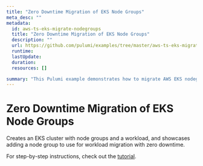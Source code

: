 ```yaml
---
title: "Zero Downtime Migration of EKS Node Groups"
meta_desc: ""
metadata:
  id: aws-ts-eks-migrate-nodegroups
  title: "Zero Downtime Migration of EKS Node Groups"
  description: ""
  url: https://github.com/pulumi/examples/tree/master/aws-ts-eks-migrate-nodegroups
  runtime: 
  lastUpdate: 
  duration: 
  resources: []

summary: "This Pulumi example demonstrates how to migrate AWS EKS nodegroups, while using TypeScript as the programming language. This example uses the Amazon Web Services (AWS) cloud provider. Specifically, it shows how to use Pulumi to create multiple nodegroups, configure them with auto-scaling and spot pricing strategies, migrate to different Kubernetes versions, uninstall outdated versions, and safely discard the old nodegroup. This example serves the general cloud-computing use case of managing cloud resources in an automated, scalable manner."
---
```


# Zero Downtime Migration of EKS Node Groups

Creates an EKS cluster with node groups and a workload, and showcases adding a
node group to use for workload migration with zero downtime.

For step-by-step instructions, check out the [tutorial][tutorial-migrate-nodegroups].

[tutorial-migrate-nodegroups]: https://www.pulumi.com/docs/tutorials/kubernetes/eks-migrate-nodegroups/


